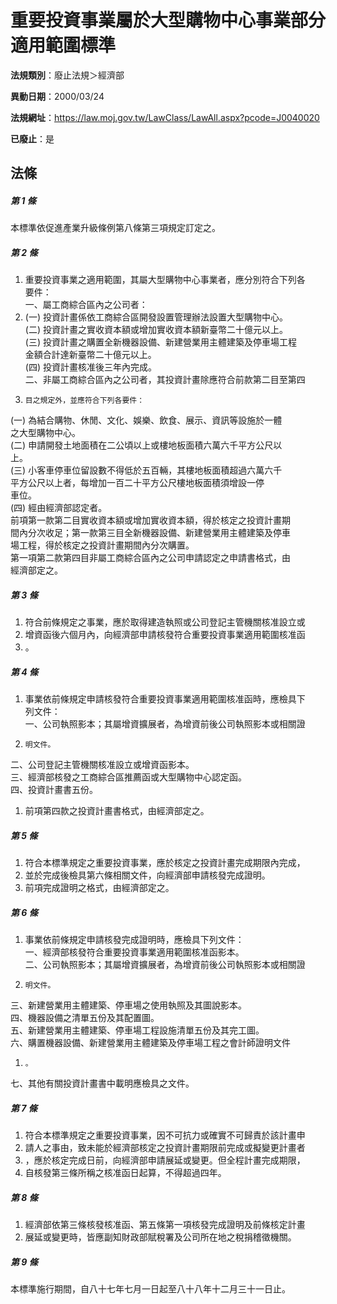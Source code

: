 # 重要投資事業屬於大型購物中心事業部分適用範圍標準

**法規類別**：廢止法規＞經濟部

**異動日期**：2000/03/24  

**法規網址**：https://law.moj.gov.tw/LawClass/LawAll.aspx?pcode=J0040020

**已廢止**：是



## 法條
##### 第 1 條
本標準依促進產業升級條例第八條第三項規定訂定之。

##### 第 2 條
1. 重要投資事業之適用範圍，其屬大型購物中心事業者，應分別符合下列各  
要件：　　　　　　  
一、屬工商綜合區內之公司者：
1.  (一) 投資計畫係依工商綜合區開發設置管理辦法設置大型購物中心。  
 (二) 投資計畫之實收資本額或增加實收資本額新臺幣二十億元以上。  
 (三) 投資計畫之購置全新機器設備、新建營業用主體建築及停車場工程  
      金額合計達新臺幣二十億元以上。  
 (四) 投資計畫核准後三年內完成。  
二、非屬工商綜合區內之公司者，其投資計畫除應符合前款第二目至第四
1.     目之規定外，並應符合下列各要件：  
 (一) 為結合購物、休閒、文化、娛樂、飲食、展示、資訊等設施於一體  
      之大型購物中心。  
 (二) 申請開發土地面積在二公頃以上或樓地板面積六萬六千平方公尺以  
      上。  
 (三) 小客車停車位留設數不得低於五百輛，其樓地板面積超過六萬六千  
      平方公尺以上者，每增加一百二十平方公尺樓地板面積須增設一停  
      車位。  
 (四) 經由經濟部認定者。　　　　　　  
前項第一款第二目實收資本額或增加實收資本額，得於核定之投資計畫期  
間內分次收足；第一款第三目全新機器設備、新建營業用主體建築及停車  
場工程，得於核定之投資計畫期間內分次購置。  
第一項第二款第四目非屬工商綜合區內之公司申請認定之申請書格式，由  
經濟部定之。

##### 第 3 條
1. 符合前條規定之事業，應於取得建造執照或公司登記主管機關核准設立或
1. 增資函後六個月內，向經濟部申請核發符合重要投資事業適用範圍核准函
1. 。

##### 第 4 條
1. 事業依前條規定申請核發符合重要投資事業適用範圍核准函時，應檢具下  
列文件：  
一、公司執照影本；其屬增資擴展者，為增資前後公司執照影本或相關證
1.     明文件。  
二、公司登記主管機關核准設立或增資函影本。  
三、經濟部核發之工商綜合區推薦函或大型購物中心認定函。  
四、投資計畫書五份。　　　　　
1. 前項第四款之投資計畫書格式，由經濟部定之。

##### 第 5 條
1. 符合本標準規定之重要投資事業，應於核定之投資計畫完成期限內完成，
1. 並於完成後檢具第六條相關文件，向經濟部申請核發完成證明。　　　　
1. 前項完成證明之格式，由經濟部定之。

##### 第 6 條
1. 事業依前條規定申請核發完成證明時，應檢具下列文件：  
一、經濟部核發符合重要投資事業適用範圍核准函影本。  
二、公司執照影本；其屬增資擴展者，為增資前後公司執照影本或相關證
1.     明文件。  
三、新建營業用主體建築、停車場之使用執照及其圖說影本。  
四、機器設備之清單五份及其配置圖。  
五、新建營業用主體建築、停車場工程設施清單五份及其完工圖。  
六、購置機器設備、新建營業用主體建築及停車場工程之會計師證明文件
1.     。  
七、其他有關投資計畫書中載明應檢具之文件。

##### 第 7 條
1. 符合本標準規定之重要投資事業，因不可抗力或確實不可歸責於該計畫申
1. 請人之事由，致未能於經濟部核定之投資計畫期限前完成或擬變更計畫者
1. ，應於核定完成日前，向經濟部申請展延或變更。但全程計畫完成期限，
1. 自核發第三條所稱之核准函日起算，不得超過四年。

##### 第 8 條
1. 經濟部依第三條核發核准函、第五條第一項核發完成證明及前條核定計畫
1. 展延或變更時，皆應副知財政部賦稅署及公司所在地之稅捐稽徵機關。

##### 第 9 條
本標準施行期間，自八十七年七月一日起至八十八年十二月三十一日止。


